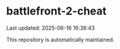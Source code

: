 # battlefront-2-cheat

Last updated: 2025-06-16 16:36:43

This repository is automatically maintained.
